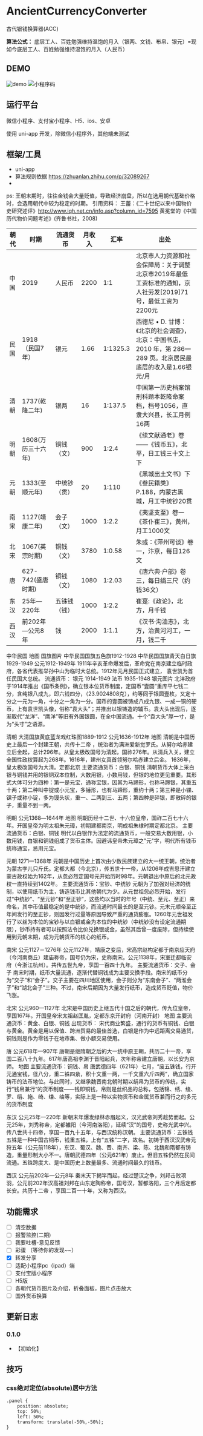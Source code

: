 # AncientCurrencyConverter
古代银钱换算器(ACC)

**算法公式：** 底层工人、百姓勉强维持温饱的月入（银两、文钱、布帛、银元）=现如今底层工人、百姓勉强维持温饱的月入（人民币）

## DEMO
![demo]()
![小程序码]()

## 运行平台
微信小程序、支付宝小程序、H5、ios、安卓

使用 uni-app 开发，除微信小程序外，其他端未测试

## 框架/工具
- uni-app
- 算法规则依据 https://zhuanlan.zhihu.com/p/32089267
- 

ps: 王朝末期时，往往金钱会大量贬值，导致经济崩盘，所以在选用朝代基础价格时，会选用朝代中较为稳定的时期。
引用资料：
王蕾：《二十世纪以来中国物价史研究述评》http://www.iqh.net.cn/info.asp?column_id=7595
黄冕堂的《中国历代物价问题考述》(齐鲁书社，2008)

朝代 | 时期 | 流通货币 | 月收入 | 汇率 | 出处
---|---|---|---|---|---
中国 | 2019 | 人民币 | 2200 | 1:1| 北京市人力资源和社会保障局：关于调整北京市2019年最低工资标准的通知，京人社劳发[2019]71号，最低工资为2200元
民国 | 1918（民国7年） | 银元 | 1.66 | 1:1325.3 | 西德尼 • D. 甘博：《北京的社会调查》，北京：中国书店，2010 年，第 286—289 页。北京居民最底层的收入是1.66银元/月
清朝 | 1737(乾隆二年) | 银两 | 16 | 1:137.5 | 中国第一历史档案馆刑科题本乾隆命案档，档号1056，直隶大兴县，长工月例16两
明朝 | 1608(万历三十六年) | 铜钱（文） | 900 | 1:2.4 | 《续文献通老》卷——《钱币五》，北平，日工钱三十文上下
元朝 | 1333(至顺元年) | 中统钞（贯） | 20 | 1:110 | 《黑城出土文书》下《叁民籍类》P.188，内蒙古黑城，月工中统钞20贯
南宋 | 1127(靖康二年) | 会子（文） | 1000 | 1:2.2 | 《夷坚支至》卷一《茶仆崔三》，黄州，月工1000文
北宋 | 1067(英宗时期) | 铜钱（文） | 3780 | 1:0.58 | 朱彧：《萍州可谈》卷一，汴京，每日126文
唐 | 627-742(盛唐时期) | 铜钱（文） | 1080 | 1:2.03 | 《唐六典·户部》卷三，每日绢三尺（约钱36文）
东汉 | 25年—220年 | 五铢钱（钱） | 1000 | 1:2.2 | 崔寔:《政论》，北方，月千钱
西汉 | 前202年—公元8年| 钱 | 2000 | 1:1.1 | 《汉书·沟洫志》，北方，治黄河河工，一月，钱二千

中华民国
地图
国旗图片
中华民国国旗五色旗1912-1928
中华民国国旗青天白日旗1929-1949
公元1912-1949年
1911年辛亥革命爆发后，革命党在南京建立临时政府，各省代表推举孙中山为临时大总统。1912年元月民国正式建立， 袁世凯为首任民国大总统。
流通货币：
银元 1914-1949
法币 1935-1948
银元图片
北洋政府于1914年推出《国币条例》，确立银本位货币制度，定国币“壹圆”重库平七钱二分，含纯银八成九，即六钱四分，（23.9024808克），约等同于银圆壹枚，又定十分之一元为一角，十分之一角为一分。国币的壹圆被铸成八成九银、一成一铜的硬币，上有袁世凯头像，俗称“袁大头”；并推出以银铸造的辅币。袁大头出现后，逐渐取代“龙洋”、“鹰洋”等旧有外国银圆，在全中国流通。十个“袁大头”厚一寸，是为“头寸”之语源。

清朝
大清国旗黄底蓝龙戏红珠图1889-1912
公元1636-1912年
地图
清朝是中国历史上最后一个封建王朝，共传十二帝  ，统治者为满洲爱新觉罗氏。从努尔哈赤建立后金起，总计296年。从皇太极改国号为清起，国祚276年。从清兵入关，建立全国性政权算起为268年。1616年，建州女真首领努尔哈赤建立后金。 1636年，皇太极改国号为大清。定都北京
主要流通货币：白银、铜钱
清朝货币大体上采白银与铜钱并用的银铜双本位制，大数用银，小数用钱，但银的地位更见重要。其形式大体可分为四种：第一是元宝，通称宝银，因其为马蹄形，也称马蹄银，其重五十两；第二种叫中锭或小元宝，多锤形，也有马蹄形，重约十两；第三种是小锞、锞子或称小锭，多为馒头状，重一、二两到三、五两；第四种是碎银，即散碎的银子，重量不到一两。

明朝
公元1368―1644年
地图
明朝历经十二世、十六位皇帝，国祚二百七十六年。开国皇帝为明太祖朱元璋，初期建都南京，明成祖朱棣时期定都北京。
主要流通货币：白银、铜钱
明代以白银作为法定的流通货币，一般交易大数用银，小数用钱，白银和铜钱组成了货币主体。因避讳皇帝朱元璋之"元"字，明代所有钱币统称通宝，忌用元宝。

元朝
1271—1368年
元朝是中国历史上首次由少数民族建立的大一统王朝，统治者为蒙古孛儿只斤氏。定都大都（今北京），传五世十一帝，从1206年成吉思汗建立蒙古政权始为162年，从忽必烈定国号元开始历时98年。元朝退出中原后的北元政权一直持续到1402年。
主要流通货币：宝钞、中统钞
元朝为了加强对经济的统制，以使用纸币为主，铸造钱币比其他朝代为少。从元世祖忽必烈开始，发行过“中统钞”、“至元钞”和“至正钞”，这些均以当时的年号（中统、至元、至正）来命名，其中币值最稳定的是中统钞，而流通时间最长的是至元钞。元末元顺帝至正年间发行的至正钞，则因发行过量等原因导致严重的通货膨胀。1260年元世祖发行了以丝为本位的宝钞与以白银或金为本位的中统钞（中统钞没有设定流通期限），钞币持有者可以按照法令比价兑换银或金，虽然其后曾一度废除，但持续使用到元朝末期，成为元朝货币的核心的纸币。

南宋
公元1127－1276年
公元1127年，靖康之变后，宋高宗赵构定都于南京应天府（今河南商丘）建庙称帝，国号仍为宋，史称南宋。公元1138年，宋室迁都临安府（今浙江杭州）。共传五世九帝，享国一百四十九年。
主要流通货币：交子、会子
南宋时期，纸币大量流通，逐渐代替铜钱成为主要交换手段。南宋的纸币分为“交子”和“会子”。交子主要在四川地区使用，会子则分为“东南会子”、“两淮会子”和“湖北会子”三种。不过，南宋后期因为大量发行纸币，造成货币贬值，物价飞涨。

北宋
公元960—1127年
北宋是中国历史上继五代十国之后的朝代，传九位皇帝，享国167年。开国皇帝宋太祖赵匡胤，定都东京开封府（河南开封）
地图
主要流通货币：黄金、白银、铜钱
出现货币：
宋代商业繁盛，通行的货币有铜钱、白银与黄金。黄金是用以保值、跨洲贸易的最佳首选，白银是作为中远距离交易通货，铜钱则是作为零钱于在地市集、做小额交易使用。

唐
公元618年—907年
唐朝是继隋朝之后的大一统中原王朝，共历二十一帝，享国二百八十九年。617年唐高祖李渊于晋阳起兵，次年称帝建立唐朝，以长安为京师。
地图
主要流通货币：铜钱、帛
唐武德四年（621年）七月，“废五铢钱，行开元通宝钱，径八分，重二铢四絫，积十文重一两，一千文重六斤四两”，确立国家铸币的法币地位。与此同时，又继承魏晋南北朝时期以绢帛为货币的传统，实行“钱帛兼行”的货币制度——钱即铜钱，帛则是丝织品的总称，包括锦、绣、绫、罗、绢、絁、绮、缣、䌷等，实际上是一种以实物货币和金属货币兼而行之的多元的货币制度

东汉
公元25年—220年
新朝末年爆发绿林赤眉起义，汉光武帝刘秀趁势而起。公元25年，刘秀称帝，定都雒阳（今河南洛阳），延续“汉”的国号，史称光武中兴。传八世共十四帝，享国一百九十五年，与西汉统称汉朝。
主要流通货币：五铢钱
五铢是一种中国古铜币，钱重五铢，上有“五铢”二字，故名。初铸于西汉汉武帝元狩五年（公元前118年），东汉、蜀汉、魏、晋、南齐、梁、陈、北魏和隋都有铸造，重量形制大小不一。唐朝武德四年（公元621年）废止。但旧五铢仍然在民间流通。五铢跨度大、是中国历史上数量最多、流通时间最久的钱币。

西汉
公元前202年—公元8年
秦末天下揭竿而起，经过楚汉之争，刘邦击败项羽，公元前202年汉高祖刘邦在山东定陶称帝，国号汉，暂都洛阳，三个月后定都长安。共历十二帝 ，享国二百一十年，又称为西汉。



## 功能需求
- [ ] 清空数据
- [ ] 报警监控(二期)
- [ ] 我要吐槽-意见反馈
- [ ] 彩蛋 （等待你的发现~~）
- [x] 转发分享
- [ ] 适配小程序pc（ipad）端
- [ ] 支付宝版小程序
- [ ] H5版
- [ ] 各朝代货币图片及介绍，折叠面板，图片点击放大
- [ ] 国外货币换算

## 更新日志
### 0.1.0
- 【初始化】

## 技巧
### css绝对定位(absolute)居中方法
```
.panel {
    position: absolute;
    top: 50%;
    left: 50%;
    transform: translate(-50%,-50%);
}
```